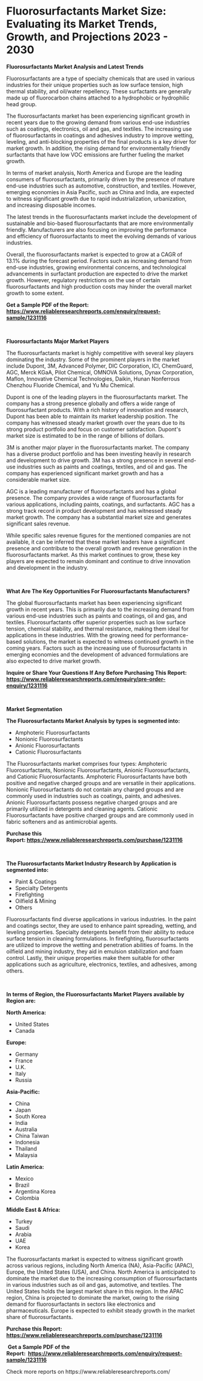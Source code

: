 <p><h1>Fluorosurfactants Market Size: Evaluating its Market Trends, Growth, and Projections 2023 - 2030</h1></p><p><strong>Fluorosurfactants Market Analysis and Latest Trends</strong></p>
<p><p>Fluorosurfactants are a type of specialty chemicals that are used in various industries for their unique properties such as low surface tension, high thermal stability, and oil/water repellency. These surfactants are generally made up of fluorocarbon chains attached to a hydrophobic or hydrophilic head group.</p><p>The fluorosurfactants market has been experiencing significant growth in recent years due to the growing demand from various end-use industries such as coatings, electronics, oil and gas, and textiles. The increasing use of fluorosurfactants in coatings and adhesives industry to improve wetting, leveling, and anti-blocking properties of the final products is a key driver for market growth. In addition, the rising demand for environmentally friendly surfactants that have low VOC emissions are further fueling the market growth.</p><p>In terms of market analysis, North America and Europe are the leading consumers of fluorosurfactants, primarily driven by the presence of mature end-use industries such as automotive, construction, and textiles. However, emerging economies in Asia Pacific, such as China and India, are expected to witness significant growth due to rapid industrialization, urbanization, and increasing disposable incomes.</p><p>The latest trends in the fluorosurfactants market include the development of sustainable and bio-based fluorosurfactants that are more environmentally friendly. Manufacturers are also focusing on improving the performance and efficiency of fluorosurfactants to meet the evolving demands of various industries.</p><p>Overall, the fluorosurfactants market is expected to grow at a CAGR of 13.1% during the forecast period. Factors such as increasing demand from end-use industries, growing environmental concerns, and technological advancements in surfactant production are expected to drive the market growth. However, regulatory restrictions on the use of certain fluorosurfactants and high production costs may hinder the overall market growth to some extent.</p></p>
<p><strong>Get a Sample PDF of the Report:&nbsp; <a href="https://www.reliableresearchreports.com/enquiry/request-sample/1231116">https://www.reliableresearchreports.com/enquiry/request-sample/1231116</a></strong></p>
<p>&nbsp;</p>
<p><strong>Fluorosurfactants Major Market Players</strong></p>
<p><p>The fluorosurfactants market is highly competitive with several key players dominating the industry. Some of the prominent players in the market include Dupont, 3M, Advanced Polymer, DIC Corporation, ICI, ChemGuard, AGC, Merck KGaA, Pilot Chemical, OMNOVA Solutions, Dynax Corporation, Maflon, Innovative Chemical Technologies, Daikin, Hunan Nonferrous Chenzhou Fluoride Chemical, and Yu Mu Chemical.</p><p>Dupont is one of the leading players in the fluorosurfactants market. The company has a strong presence globally and offers a wide range of fluorosurfactant products. With a rich history of innovation and research, Dupont has been able to maintain its market leadership position. The company has witnessed steady market growth over the years due to its strong product portfolio and focus on customer satisfaction. Dupont's market size is estimated to be in the range of billions of dollars.</p><p>3M is another major player in the fluorosurfactants market. The company has a diverse product portfolio and has been investing heavily in research and development to drive growth. 3M has a strong presence in several end-use industries such as paints and coatings, textiles, and oil and gas. The company has experienced significant market growth and has a considerable market size.</p><p>AGC is a leading manufacturer of fluorosurfactants and has a global presence. The company provides a wide range of fluorosurfactants for various applications, including paints, coatings, and surfactants. AGC has a strong track record in product development and has witnessed steady market growth. The company has a substantial market size and generates significant sales revenue.</p><p>While specific sales revenue figures for the mentioned companies are not available, it can be inferred that these market leaders have a significant presence and contribute to the overall growth and revenue generation in the fluorosurfactants market. As this market continues to grow, these key players are expected to remain dominant and continue to drive innovation and development in the industry.</p></p>
<p>&nbsp;</p>
<p><strong>What Are The Key Opportunities For Fluorosurfactants Manufacturers?</strong></p>
<p><p>The global fluorosurfactants market has been experiencing significant growth in recent years. This is primarily due to the increasing demand from various end-use industries such as paints and coatings, oil and gas, and textiles. Fluorosurfactants offer superior properties such as low surface tension, chemical stability, and thermal resistance, making them ideal for applications in these industries. With the growing need for performance-based solutions, the market is expected to witness continued growth in the coming years. Factors such as the increasing use of fluorosurfactants in emerging economies and the development of advanced formulations are also expected to drive market growth.</p></p>
<p><strong>Inquire or Share Your Questions If Any Before Purchasing This Report: <a href="https://www.reliableresearchreports.com/enquiry/pre-order-enquiry/1231116">https://www.reliableresearchreports.com/enquiry/pre-order-enquiry/1231116</a></strong></p>
<p>&nbsp;</p>
<p><strong>Market Segmentation</strong></p>
<p><strong>The Fluorosurfactants Market Analysis by types is segmented into:</strong></p>
<p><ul><li>Amphoteric Fluorosurfactants</li><li>Nonionic Fluorosurfactants</li><li>Anionic Fluorosurfactants</li><li>Cationic Fluorosurfactants</li></ul></p>
<p><p>The Fluorosurfactants market comprises four types: Amphoteric Fluorosurfactants, Nonionic Fluorosurfactants, Anionic Fluorosurfactants, and Cationic Fluorosurfactants. Amphoteric Fluorosurfactants have both positive and negative charged groups and are versatile in their applications. Nonionic Fluorosurfactants do not contain any charged groups and are commonly used in industries such as coatings, paints, and adhesives. Anionic Fluorosurfactants possess negative charged groups and are primarily utilized in detergents and cleaning agents. Cationic Fluorosurfactants have positive charged groups and are commonly used in fabric softeners and as antimicrobial agents.</p></p>
<p><strong>Purchase this Report:&nbsp;<a href="https://www.reliableresearchreports.com/purchase/1231116">https://www.reliableresearchreports.com/purchase/1231116</a></strong></p>
<p>&nbsp;</p>
<p><strong>The Fluorosurfactants Market Industry Research by Application is segmented into:</strong></p>
<p><ul><li>Paint & Coatings</li><li>Specialty Detergents</li><li>Firefighting</li><li>Oilfield & Mining</li><li>Others</li></ul></p>
<p><p>Fluorosurfactants find diverse applications in various industries. In the paint and coatings sector, they are used to enhance paint spreading, wetting, and leveling properties. Specialty detergents benefit from their ability to reduce surface tension in cleaning formulations. In firefighting, fluorosurfactants are utilized to improve the wetting and penetration abilities of foams. In the oilfield and mining industry, they aid in emulsion stabilization and foam control. Lastly, their unique properties make them suitable for other applications such as agriculture, electronics, textiles, and adhesives, among others.</p></p>
<p>&nbsp;</p>
<p><strong>In terms of Region, the Fluorosurfactants Market Players available by Region are:</strong></p>
<p>
    <p> <strong> North America: </strong>
        <ul>
            <li>United States</li>
            <li>Canada</li>
        </ul>
        </p> 
    <p> <strong> Europe: </strong>
        <ul>
            <li>Germany</li>
            <li>France</li>
            <li>U.K.</li>
            <li>Italy</li>
            <li>Russia</li>
        </ul>
        </p> 
    <p> <strong> Asia-Pacific: </strong>
        <ul>
            <li>China</li>
            <li>Japan</li>
            <li>South Korea</li>
            <li>India</li>
            <li>Australia</li>
            <li>China Taiwan</li>
            <li>Indonesia</li>
            <li>Thailand</li>
            <li>Malaysia</li>
        </ul>
        </p> 
    <p> <strong> Latin America: </strong>
        <ul>
            <li>Mexico</li>
            <li>Brazil</li>
            <li>Argentina Korea</li>
            <li>Colombia</li>
        </ul>
        </p> 
    <p> <strong> Middle East & Africa: </strong>
        <ul>
            <li>Turkey</li>
            <li>Saudi</li>
            <li>Arabia</li>
            <li>UAE</li>
            <li>Korea</li>
        </ul>
    </p>
    </p>
<p><p>The fluorosurfactants market is expected to witness significant growth across various regions, including North America (NA), Asia-Pacific (APAC), Europe, the United States (USA), and China. North America is anticipated to dominate the market due to the increasing consumption of fluorosurfactants in various industries such as oil and gas, automotive, and textiles. The United States holds the largest market share in this region. In the APAC region, China is projected to dominate the market, owing to the rising demand for fluorosurfactants in sectors like electronics and pharmaceuticals. Europe is expected to exhibit steady growth in the market share of fluorosurfactants.</p></p>
<p><strong>Purchase this Report: <a href="https://www.reliableresearchreports.com/purchase/1231116">https://www.reliableresearchreports.com/purchase/1231116</a></strong></p>
<p>&nbsp;<strong>Get a Sample PDF of the Report:&nbsp;&nbsp;<a href="https://www.reliableresearchreports.com/enquiry/request-sample/1231116">https://www.reliableresearchreports.com/enquiry/request-sample/1231116</a></strong></p>
<p><strong></strong></p>
<p>Check more reports on https://www.reliableresearchreports.com/</p>